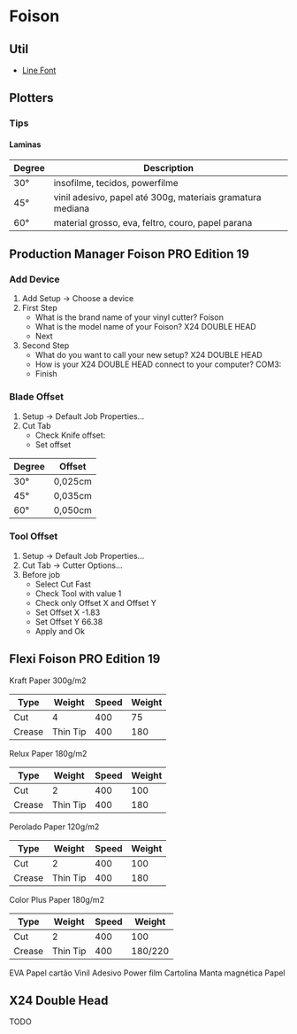 # Foison

## Util

- [Line Font](https://martenjacobs.github.io/LineFont/linefont.html)

## Plotters

### Tips

#### Laminas

| Degree | Description|
| --- | --- |
| 30° | insofilme, tecidos, powerfilme |
| 45° | vinil adesivo, papel até 300g, materiais gramatura mediana |
| 60° | material grosso, eva, feltro, couro, papel parana |

## Production Manager Foison PRO Edition 19

### Add Device

1. Add Setup -> Choose a device
2. First Step
   - What is the brand name of your vinyl cutter? Foison
   - What is the model name of your Foison? X24 DOUBLE HEAD
   - Next
3. Second Step
   - What do you want to call your new setup? X24 DOUBLE HEAD
   - How is your X24 DOUBLE HEAD connect to your computer? COM3:
   - Finish

### Blade Offset

1. Setup -> Default Job Properties...
2. Cut Tab
   - Check Knife offset:
   - Set offset

| Degree | Offset |
| --- | --- |
| 30° | 0,025cm |
| 45° | 0,035cm |
| 60° | 0,050cm |

### Tool Offset

1. Setup -> Default Job Properties...
2. Cut Tab -> Cutter Options...
3. Before job
   - Select Cut Fast
   - Check Tool with value 1
   - Check only Offset X and Offset Y
   - Set Offset X -1.83
   - Set Offset Y 66.38
   - Apply and Ok

## Flexi Foison PRO Edition 19

Kraft Paper 300g/m2

| Type | Weight | Speed | Weight |
| --- | --- | --- | --- |
| Cut | 4 | 400 | 75 |
| Crease | Thin Tip | 400 | 180 |

Relux Paper 180g/m2

| Type | Weight | Speed | Weight |
| --- | --- | --- | --- |
| Cut | 2 | 400 | 100 |
| Crease | Thin Tip | 400 | 180 |

Perolado Paper 120g/m2

| Type | Weight | Speed | Weight |
| --- | --- | --- | --- |
| Cut | 2 | 400 | 100 |
| Crease | Thin Tip | 400 | 180 |

Color Plus Paper 180g/m2

| Type | Weight | Speed | Weight |
| --- | --- | --- | --- |
| Cut | 2 | 400 | 100 |
| Crease | Thin Tip | 400 | 180/220 |

EVA
Papel cartão
Vinil Adesivo
Power film
Cartolina
Manta magnética
Papel

## X24 Double Head

TODO
